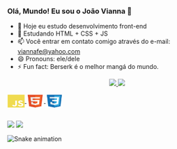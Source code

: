 ### Olá, Mundo! Eu sou o João Vianna 👋

- 🔭 Hoje eu estudo desenvolvimento front-end
- 🌱 Estudando HTML + CSS + JS
- 📫 Você entrar em contato comigo através do e-mail: viannafe@yahoo.com
- 😄 Pronouns: ele/dele
- ⚡ Fun fact: Berserk é o melhor mangá do mundo.

<div align="center">
  <a href="https://github.com/joaofvianna">
  <img height="180em" src="https://github-readme-stats.vercel.app/api?username=joaofvianna&show_icons=true&theme=dark&include_all_commits=true&count_private=true"/>
  <img height="180em" src="https://github-readme-stats.vercel.app/api/top-langs/?username=joaofvianna&layout=compact&langs_count=7&theme=dark"/>
</div>
</div>
<div style="display: inline_block"><br>
  <img align="center" alt="Joao-Js" height="30" width="40" src="https://raw.githubusercontent.com/devicons/devicon/master/icons/javascript/javascript-plain.svg">
  <img align="center" alt="Joao-HTML" height="30" width="40" src="https://raw.githubusercontent.com/devicons/devicon/master/icons/html5/html5-original.svg">
  <img align="center" alt="Joao-CSS" height="30" width="40" src="https://raw.githubusercontent.com/devicons/devicon/master/icons/css3/css3-original.svg">
</div>

  ##
  
  <div> 
  <a href="https://instagram.com/joaofvianna" target="_blank"><img src="https://img.shields.io/badge/-Instagram-%23E4405F?style=for-the-badge&logo=instagram&logoColor=white" target="_blank"></a>
  <a href="https://www.linkedin.com/in/joao-vianna" target="_blank"><img src="https://img.shields.io/badge/-LinkedIn-%230077B5?style=for-the-badge&logo=linkedin&logoColor=white" target="_blank"></a> 
 
  ![Snake animation]([https://github.com/joaofvianna/joaofvianna/blob/output/github-contribution-grid-snake.svg](https://github.com/joaofvianna))
 
</div>
